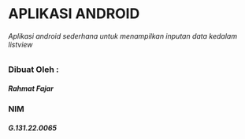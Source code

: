# APLIKASI ANDROID
###### Aplikasi android sederhana untuk menampilkan inputan data kedalam listview

### Dibuat Oleh :
##### Rahmat Fajar
### NIM
##### G.131.22.0065
